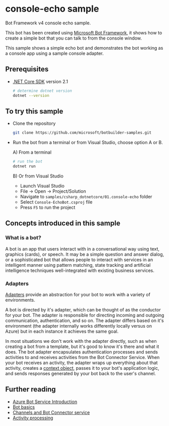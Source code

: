 # console-echo sample

Bot Framework v4 console echo sample.

This bot has been created using [Microsoft Bot Framework][1], it shows how to create a simple bot that you can talk to from the console window.

This sample shows a simple echo bot and demonstrates the bot working as a console app using a sample console adapter.

## Prerequisites

- [.NET Core SDK][6] version 2.1

  ```bash
  # determine dotnet version
  dotnet --version
  ```

## To try this sample

- Clone the repository

  ```bash
  git clone https://github.com/microsoft/botbuilder-samples.git
  ```

- Run the bot from a terminal or from Visual Studio, choose option A or B.

  A) From a terminal

    ```bash
    # run the bot
    dotnet run
    ```

  B) Or from Visual Studio

  - Launch Visual Studio
  - File -> Open -> Project/Solution
  - Navigate to `samples/csharp_dotnetcore/01.console-echo` folder
  - Select `Console-EchoBot.csproj` file
  - Press `F5` to run the project



## Concepts introduced in this sample

### What is a bot?
A bot is an app that users interact with in a conversational way using text, graphics (cards), or speech. It may be a simple question and answer dialog, or a sophisticated bot that allows people to interact with services in an intelligent manner using pattern matching, state tracking and artificial intelligence techniques well-integrated with existing business services.

### Adapters
[Adapters](https://docs.microsoft.com/dotnet/api/microsoft.bot.builder.adapters?view=botbuilder-4.0.0-alpha) provide an abstraction for your bot to work with a variety of environments.

A bot is directed by it's adapter, which can be thought of as the conductor for your bot. The adapter is responsible for directing incoming and outgoing communication, authentication, and so on. The adapter differs based on it's environment (the adapter internally works differently locally versus on Azure) but in each instance it achieves the same goal.

In most situations we don't work with the adapter directly, such as when creating a bot from a template, but it's good to know it's there and what it does.
The bot adapter encapsulates authentication processes and sends activities to and receives activities from the Bot Connector Service. When your bot receives an activity, the adapter wraps up everything about that activity, creates a [context object](https://docs.microsoft.com/azure/bot-service/bot-builder-concept-activity-processing?view=azure-bot-service-4.0#turn-context), passes it to your bot's application logic, and sends responses generated by your bot back to the user's channel.


## Further reading

- [Azure Bot Service Introduction][2]
- [Bot basics][3]
- [Channels and Bot Connector service][4]
- [Activity processing][5]

[1]: https://dev.botframework.com
[2]: https://docs.microsoft.com/azure/bot-service/bot-service-overview-introduction?view=azure-bot-service-4.0
[3]: https://docs.microsoft.com/azure/bot-service/bot-builder-basics?view=azure-bot-service-4.0
[4]: https://docs.microsoft.com/azure/bot-service/bot-concepts?view=azure-bot-service-4.0
[5]: https://docs.microsoft.com/azure/bot-service/bot-builder-concept-activity-processing?view=azure-bot-service-4.0
[6]: https://docs.microsoft.com/en-us/dotnet/core/tools/?tabs=netcore2x

